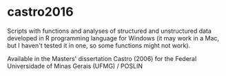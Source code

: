 # castro2016
Scripts with functions and analyses of structured and unstructured data developed in R programming language for Windows (it may work in a Mac, but I haven't tested it in one, so some functions might not work).

Available in the Masters' dissertation Castro (2006) for the Federal Universidade of Minas Gerais (UFMG) / POSLIN
